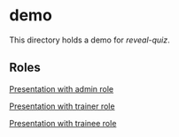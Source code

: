 # demo

This directory holds a demo for *reveal-quiz*.

## Roles

[Presentation with admin role](index.html?role=admin&presentationId=12&presentationSecret=12)

[Presentation with trainer role](index.html?role=trainer&presentationId=12&presentationSecret=12)

[Presentation with trainee role](index.html?role=trainee&presentationId=12)

